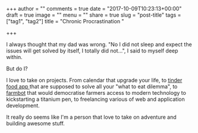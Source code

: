 +++
author = ""
comments = true
date = "2017-10-09T10:23:13+00:00"
draft = true
image = ""
menu = ""
share = true
slug = "post-title"
tags = ["tag1", "tag2"]
title = "Chronic Procrastination "

+++


I always thought that my dad was wrong. "No I did not sleep and expect the issues will get solved by itself, I totally did not...", I said to myself deep within.

But do I?

I love to take on projects. From calendar that upgrade your life, to [tinder food app ](https://github.com/getsambal/sambal)that are supposed to solve all your "what to eat dilemma", to [farmbot](https://farmbot.io/) that would democratise farmers access to modern technology to kickstarting a titanium pen, to freelancing various of web and application development.

It really do seems like I'm a person that love to take on adventure and building awesome stuff.